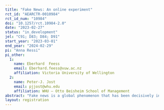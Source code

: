 ```yaml
---
title: "Fake News: An online experiment"
rct_id: "AEARCTR-0010984"
rct_id_num: "10984"
doi: "10.1257/rct.10984-2.0"
date: "2023-02-27"
status: "in_development"
jel: "C91; D83; D84; D91"
start_year: "2023-03-01"
end_year: "2024-02-29"
pi: "Anna Ressi"
pi_other:
  1:
    name: Eberhard  Feess
    email: Eberhard.feess@vuw.ac.nz
    affiliation: Victoria University of Wellington
  2:
    name: Peter-J. Jost
    email: pjjost@whu.edu
    affiliation: WHU – Otto Beisheim School of Management
abstract: "Fake news is a global phenomenon that has been decisively influencing our political reality to date. Important features of fake news are that (i) the person who acts as the sender of messages has superior knowledge compared to receivers, and that (ii) the sender has incentives to push the receivers’ beliefs in specific directions. Also, the success of fake news is likely to depend on (i) the receivers’ confidence in their initial beliefs, and on (ii) whether the fake news is in line with the receiver’s (ideological) worldview (partisan behavior). We develop an experiment that accounts for these features of fake news. Subjects in their role of receivers are initially asked whether they believe that the unemployment and crime rates in a US state were higher under the Trump (T) or Obama (O) administration. They can then revise their beliefs based on a message from a sender, suggesting the correct answer. Receivers are informed that senders know the correct answer, are still allowed to send either T or O, and will get a bonus if the receiver’s final answer is T (O). Receivers will get a bonus if their answer is correct. This allows us to analyze how receivers respond to the senders’ messages depending on the senders’ incentives, the receivers’ initial beliefs, and the receivers’ political attitudes.  "
layout: registration
---
```


